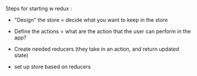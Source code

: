 Steps for starting w redux :

- "Design" the store = decide what you want to keep in the store

- Define the actions = what are the action that the user can perform in the app?

- Create needed reducers (they take in an action, and return updated state)

- set up store based on reducers
